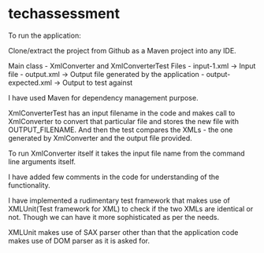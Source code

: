 # techassessment


To run the application:

Clone/extract the project from Github as a Maven project into any IDE.

Main class - XmlConverter and XmlConverterTest
Files - input-1.xml -> Input file 
	 - output.xml -> Output file generated by the application
	 - output-expected.xml -> Output to test against

I have used Maven for dependency management purpose.

XmlConverterTest has an input filename in the code and makes call to XmlConverter to convert that particular file and stores the new file with OUTPUT_FILENAME. And then the test compares the XMLs - the one generated by XmlConverter and the output file provided.

To run XmlConverter itself it takes the input file name from the command line arguments itself.

I have added few comments in the code for understanding of the functionality. 

I have implemented a rudimentary test framework that makes use of XMLUnit(Test framework for XML) to check if the two XMLs are identical or not. Though we can have it more sophisticated as per the needs.

XMLUnit makes use of SAX parser other than that the application code makes use of DOM parser as it is asked for.

